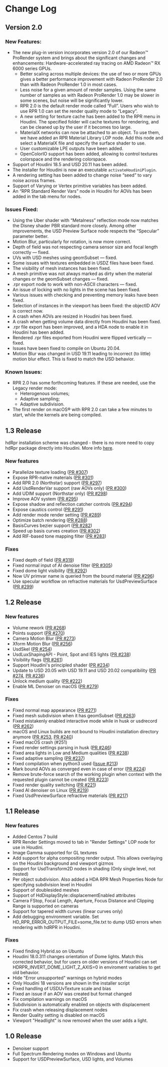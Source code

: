 # Change Log

## Version 2.0
### New Features:
-   The new plug-in version incorporates version 2.0 of our Radeon™ ProRender system and brings about the significant changes and enhancements:
Hardware-accelerated ray tracing on AMD Radeon™ RX 6000 series GPUs.
    - Better scaling across multiple devices: the use of two or more GPUs gives a better performance improvement with Radeon ProRender 2.0 than with Radeon ProRender 1.0 in most cases.
    - Less noise for a given amount of render samples.  Using the same number of samples as with Radeon ProRender 1.0 may be slower in some scenes, but noise will be significantly lower.  
    - RPR 2.0 is the default render mode called “Full”.  Users who wish to use RPR 1.0 can set the render quality mode to “Legacy”.
    - A new setting for texture cache has been added to the RPR menu in Houdini.  The specified folder will cache textures for rendering, and can be cleaned up by the user if it becomes too large.
    - MaterialX networks can now be attached to an object. To use them, we have added an RPR Material Library LOP node.  Add this node and select a MaterialX file and specify the surface shader to use.
    - User customizable LPE outputs have been added.
    - OpenColorIO support has been added, allowing to control textures colorspace and the rendering colorspace.
-   Support of Houdini 18.5 and USD 20.11 has been added.
-   The installer for Houdini is now an executable `activateHoudiniPlugin`.
-   A rendering setting has been added to change noise “seed” to vary noise across frames.
-   Support of Varying or Vertex primitive variables has been added.
-   An “RPR Standard Render Vars” node in Houdini for AOVs has been added in the tab menu for nodes.


### Issues Fixed:
-   Using the Uber shader with “Metalness” reflection mode now matches the Disney shader PBR standard more closely.  Among other improvements, the USD Preview Surface node respects the “Specular” parameter better.
-   Motion Blur, particularly for rotation, is now more correct.
-   Depth of field was not respecting camera sensor size and focal length correctly — fixed.
-   UVs with USD meshes using geomSubset — fixed.
-   Some issues with textures embedded in USDZ files have been fixed.
-   The visibility of mesh instances has been fixed.
-   A mesh primitive was not always marked as dirty when the material changes or the geomSubset changes — fixed.
-   .rpr export node to work with non-ASCII characters — fixed.
-   An issue of locking with no lights in the scene has been fixed.
-   Various issues with checking and preventing memory leaks have been fixed.
-   Selection of instances in the viewport has been fixed: the objectID AOV is correct now.
-   A crash when AOVs are resized in Houdini has been fixed.
-   A crash when getting volume data directly from Houdini has been fixed.
-   .rpr file export has been improved, and a HDA node to enable it in Houdini has been added.
-   Rendered .rpr files exported from Houdini were flipped vertically — fixed.
-   Issues have been fixed to compile on Ubuntu 20.04.
-   Motion Blur was changed in USD 19.11 leading to incorrect (to little) motion blur effect.  This is fixed to match the USD behavior.

### Known Issues:
-   RPR 2.0 has some forthcoming features.  If these are needed, use the Legacy render mode:
    - Heterogenous volumes;
    - Adaptive sampling;
    - Adaptive subdivision.
-   The first render on macOS® with RPR 2.0 can take a few minutes to start, while the kernels are being compiled.


## 1.3 Release

hdRpr installation scheme was changed - there is no more need to copy hdRpr package directly into Houdini. More info [here](https://github.com/GPUOpen-LibrariesAndSDKs/RadeonProRenderUSD/pull/285).

### New features
* Parallelize texture loading ([PR #307](https://github.com/GPUOpen-LibrariesAndSDKs/RadeonProRenderUSD/pull/307))
* Expose RPR-native materials ([PR #301](https://github.com/GPUOpen-LibrariesAndSDKs/RadeonProRenderUSD/pull/301))
* Add RPR 2.0 (Northstar) support ([PR #297](https://github.com/GPUOpen-LibrariesAndSDKs/RadeonProRenderUSD/pull/297))
* Add UsdRenderVar support (raw AOVs only) ([PR #300](https://github.com/GPUOpen-LibrariesAndSDKs/RadeonProRenderUSD/pull/300))
* Add UDIM support (Northstar only) ([PR #298](https://github.com/GPUOpen-LibrariesAndSDKs/RadeonProRenderUSD/pull/298))
* Improve AOV system ([PR #295](https://github.com/GPUOpen-LibrariesAndSDKs/RadeonProRenderUSD/pull/295))
* Expose shadow and reflection catcher controls ([PR #294](https://github.com/GPUOpen-LibrariesAndSDKs/RadeonProRenderUSD/pull/294))
* Expose caustics control ([PR #291](https://github.com/GPUOpen-LibrariesAndSDKs/RadeonProRenderUSD/pull/291))
* Add render mode render setting ([PR #289](https://github.com/GPUOpen-LibrariesAndSDKs/RadeonProRenderUSD/pull/289))
* Optimize batch rendering ([PR #288](https://github.com/GPUOpen-LibrariesAndSDKs/RadeonProRenderUSD/pull/288))
* BasisCurves bezier support ([PR #282](https://github.com/GPUOpen-LibrariesAndSDKs/RadeonProRenderUSD/pull/282))
* Speed up basis curves creation ([PR #302](https://github.com/GPUOpen-LibrariesAndSDKs/RadeonProRenderUSD/pull/302))
* Add RIF-based tone mapping filter ([PR #283](https://github.com/GPUOpen-LibrariesAndSDKs/RadeonProRenderUSD/pull/283))

### Fixes
* Fixed depth of field ([PR #319](https://github.com/GPUOpen-LibrariesAndSDKs/RadeonProRenderUSD/pull/319))
* Fixed normal input of AI denoise filter ([PR #305](https://github.com/GPUOpen-LibrariesAndSDKs/RadeonProRenderUSD/pull/305))
* Fixed dome light visibility ([PR #292](https://github.com/GPUOpen-LibrariesAndSDKs/RadeonProRenderUSD/pull/292))
* Now UV primvar name is queried from the bound material ([PR #296](https://github.com/GPUOpen-LibrariesAndSDKs/RadeonProRenderUSD/pull/296))
* Use specular workflow on refractive materials for UsdPreviewSurface ([PR #299](https://github.com/GPUOpen-LibrariesAndSDKs/RadeonProRenderUSD/pull/299))


## 1.2 Release
### New features
- Volume rework ([PR #268](https://github.com/GPUOpen-LibrariesAndSDKs/RadeonProRenderUSD/pull/268))
- Points support ([PR #270](https://github.com/GPUOpen-LibrariesAndSDKs/RadeonProRenderUSD/pull/270))
- Camera Motion Blur ([PR #273](https://github.com/GPUOpen-LibrariesAndSDKs/RadeonProRenderUSD/pull/273))
- Xform Motion Blur ([PR #256](https://github.com/GPUOpen-LibrariesAndSDKs/RadeonProRenderUSD/pull/256))
- UsdSkel ([PR #254](https://github.com/GPUOpen-LibrariesAndSDKs/RadeonProRenderUSD/pull/254))
- UsdLuxShapingAPI - Point, Spot and IES lights ([PR #238](https://github.com/GPUOpen-LibrariesAndSDKs/RadeonProRenderUSD/pull/238))
- Visibility flags ([PR #261](https://github.com/GPUOpen-LibrariesAndSDKs/RadeonProRenderUSD/pull/261))
- Support Houdini's principled shader ([PR #234](https://github.com/GPUOpen-LibrariesAndSDKs/RadeonProRenderUSD/pull/234))
- Update to USD 20.05 with USD 19.11 and USD 20.02 compatibility ([PR #274](https://github.com/GPUOpen-LibrariesAndSDKs/RadeonProRenderUSD/pull/274), [PR #236](https://github.com/GPUOpen-LibrariesAndSDKs/RadeonProRenderUSD/pull/236))
- Unlock medium quality ([PR #222](https://github.com/GPUOpen-LibrariesAndSDKs/RadeonProRenderUSD/pull/222))
- Enable ML Denoiser on macOS ([PR #279](https://github.com/GPUOpen-LibrariesAndSDKs/RadeonProRenderUSD/pull/279))


### Fixes
- Fixed normal map appearance ([PR #271](https://github.com/GPUOpen-LibrariesAndSDKs/RadeonProRenderUSD/pull/271))
- Fixed mesh subdivision when it has geomSubset ([PR #263](https://github.com/GPUOpen-LibrariesAndSDKs/RadeonProRenderUSD/pull/263))
- Fixed mistakenly enabled interactive mode while in husk or usdrecord ([PR #262](https://github.com/GPUOpen-LibrariesAndSDKs/RadeonProRenderUSD/pull/262))
- macOS and Linux builds are not bound to Houdini installation directory anymore ([PR #253](https://github.com/GPUOpen-LibrariesAndSDKs/RadeonProRenderUSD/pull/253), [PR #240](https://github.com/GPUOpen-LibrariesAndSDKs/RadeonProRenderUSD/pull/240))
- Fixed macOS crash (#251)
- Fixed render settings parsing in husk ([PR #246](https://github.com/GPUOpen-LibrariesAndSDKs/RadeonProRenderUSD/pull/246))
- Fixed area lights in Low and Medium qualities ([PR #238](https://github.com/GPUOpen-LibrariesAndSDKs/RadeonProRenderUSD/pull/238))
- Fixed adaptive sampling ([PR #237](https://github.com/GPUOpen-LibrariesAndSDKs/RadeonProRenderUSD/pull/237))
- Fixed compilation when python3 used ([Issue #213](https://github.com/GPUOpen-LibrariesAndSDKs/RadeonProRenderUSD/issues/213))
- Mark bound AOVs as converged even in case of error ([PR #224](https://github.com/GPUOpen-LibrariesAndSDKs/RadeonProRenderUSD/pull/224))
- Remove brute-force search of the working plugin when context with the requested plugin cannot be created ([PR #223](https://github.com/GPUOpen-LibrariesAndSDKs/RadeonProRenderUSD/pull/223))
- Fixed render quality switching ([PR #221](https://github.com/GPUOpen-LibrariesAndSDKs/RadeonProRenderUSD/pull/221))
- Fixed AI denoiser on Linux ([PR #219](https://github.com/GPUOpen-LibrariesAndSDKs/RadeonProRenderUSD/pull/219))
- Fixed UsdPreviewSurface refractive materials ([PR #217](https://github.com/GPUOpen-LibrariesAndSDKs/RadeonProRenderUSD/pull/217))


## 1.1 Release
### New features
- Added Centos 7 build
- RPR Render Settings moved to tab in "Render Settings" LOP node for use in Houdini.
- Image Gamma supported for GL textures
- Add support for alpha compositing render output.  This allows overlaying on the Houdini background and viewport gizmos
- Support for UsdTransform2D nodes in shading (Only single level, not nested)
- Per object subdivision.  Also added a HDA RPR Mesh Properties Node for specifying subdivision level in Houdini 
- Support of doublesided meshes
- Support of HdDisplayStyle::displacementEnabled attributes
- Camera FStop, Focal Length, Aperture, Focus Distance and Clipping Range is supported on cameras
- Support for tapered width curves (linear curves only)
- Add debugging environment variable.  Set HD_RPR_ERROR_OUTPUT_FILE=some_file.txt to dump USD errors when rendering with hdRPR in Houdini.


### Fixes
- Fixed finding Hybrid.so on Ubuntu
- Houdini 18.0.311 changes orientation of Dome lights.  Match this corrected behavior, but for users on older versions of Houdini can set HDRPR_INVERT_DOME_LIGHT_Z_AXIS=0 in enviroment variables to get old behavior. 
- Hide "Error unsupported" warnings on hybrid modes
- Only Houdini 18 versions are shown in the installer script
- Fixed handling of USDUvTexture scale and bias
- Fixed an issue if an AOV was created but format changed
- Fix compilation warnings on macOS
- Subdivision is automatically enabled on objects with displacement
- Fix crash when releasing displacement nodes
- Render Quality setting is disabled on macOS
- Viewport "Headlight" is now removed when the user adds a light.  


## 1.0 Release
- Denoiser support
- Full Spectrum Rendering modes on Windows and Ubuntu
- Support for USDPreviewSurface, USD lights, and Volumes
